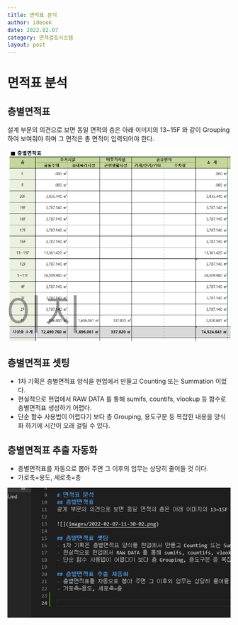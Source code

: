 ```yaml
---
title: 면적표 분석
author: ideook
date: 2022.02.07
category: 면적검토시스템
layout: post
---
```


# 면적표 분석
## 층별면적표
설계 부문의 의견으로 보면 동일 면적의 층은 아래 이미지의 13~15F 와 같이 Grouping 하여 보여줘야 하며 그 면적은 총 면적이 입력되어야 한다.

![](images/2022-02-07-11-30-02.png)

## 층별면적표 셋팅
- 1차 기획은 층별면적표 양식을 현업에서 만들고 Counting 또는 Summation 이었다.
- 현실적으로 현업에서 RAW DATA 를 통해 sumifs, countifs, vlookup 등 함수로 층별면적표 생성하기 어렵다.
- 단순 함수 사용법이 어렵다기 보다 층 Grouping, 용도구분 등 복잡한 내용을 양식화 하기에 시간이 오래 걸릴 수 있다.

## 층별면적표 추출 자동화
- 층별면적표를 자동으로 뽑아 주면 그 이후의 업무는 상당히 줄어들 것 이다.
- 가로축=용도, 세로축=층

![](images/2022-04-01-13-42-58.png)